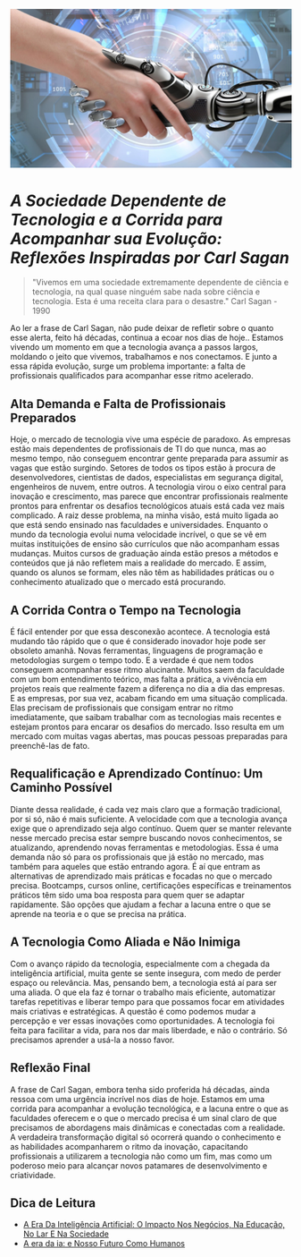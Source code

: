 <p align="center">
  <img src="../img/lacuna_ia.jpeg" alt="Texto alternativo" />
</p>

# *A Sociedade Dependente de Tecnologia e a Corrida para Acompanhar sua Evolução: Reflexões Inspiradas por Carl Sagan*

>"Vivemos em uma sociedade extremamente dependente de ciência e tecnologia, na qual quase ninguém sabe nada sobre ciência e tecnologia. Esta é uma receita clara para o desastre." Carl Sagan - 1990

Ao ler a frase de Carl Sagan, não pude deixar de refletir sobre o quanto esse alerta, feito há décadas, continua a ecoar nos dias de hoje.. Estamos vivendo um momento em que a tecnologia avança a passos largos, moldando o jeito que vivemos, trabalhamos e nos conectamos. E junto a essa rápida evolução, surge um problema importante: a falta de profissionais qualificados para acompanhar esse ritmo acelerado.

## Alta Demanda e Falta de Profissionais Preparados
Hoje, o mercado de tecnologia vive uma espécie de paradoxo. As empresas estão mais dependentes de profissionais de TI do que nunca, mas ao mesmo tempo, não conseguem encontrar gente preparada para assumir as vagas que estão surgindo. Setores de todos os tipos estão à procura de desenvolvedores, cientistas de dados, especialistas em segurança digital, engenheiros de nuvem, entre outros. A tecnologia virou o eixo central para inovação e crescimento, mas parece que encontrar profissionais realmente prontos para enfrentar os desafios tecnológicos atuais está cada vez mais complicado.
A raiz desse problema, na minha visão, está muito ligada ao que está sendo ensinado nas faculdades e universidades. Enquanto o mundo da tecnologia evolui numa velocidade incrível, o que se vê em muitas instituições de ensino são currículos que não acompanham essas mudanças. Muitos cursos de graduação ainda estão presos a métodos e conteúdos que já não refletem mais a realidade do mercado. E assim, quando os alunos se formam, eles não têm as habilidades práticas ou o conhecimento atualizado que o mercado está procurando.

## A Corrida Contra o Tempo na Tecnologia
É fácil entender por que essa desconexão acontece. A tecnologia está mudando tão rápido que o que é considerado inovador hoje pode ser obsoleto amanhã. Novas ferramentas, linguagens de programação e metodologias surgem o tempo todo. E a verdade é que nem todos conseguem acompanhar esse ritmo alucinante. Muitos saem da faculdade com um bom entendimento teórico, mas falta a prática, a vivência em projetos reais que realmente fazem a diferença no dia a dia das empresas.
E as empresas, por sua vez, acabam ficando em uma situação complicada. Elas precisam de profissionais que consigam entrar no ritmo imediatamente, que saibam trabalhar com as tecnologias mais recentes e estejam prontos para encarar os desafios do mercado. Isso resulta em um mercado com muitas vagas abertas, mas poucas pessoas preparadas para preenchê-las de fato.

## Requalificação e Aprendizado Contínuo: Um Caminho Possível
Diante dessa realidade, é cada vez mais claro que a formação tradicional, por si só, não é mais suficiente. A velocidade com que a tecnologia avança exige que o aprendizado seja algo contínuo. Quem quer se manter relevante nesse mercado precisa estar sempre buscando novos conhecimentos, se atualizando, aprendendo novas ferramentas e metodologias. Essa é uma demanda não só para os profissionais que já estão no mercado, mas também para aqueles que estão entrando agora.
É aí que entram as alternativas de aprendizado mais práticas e focadas no que o mercado precisa. Bootcamps, cursos online, certificações específicas e treinamentos práticos têm sido uma boa resposta para quem quer se adaptar rapidamente. São opções que ajudam a fechar a lacuna entre o que se aprende na teoria e o que se precisa na prática.

## A Tecnologia Como Aliada e Não Inimiga
Com o avanço rápido da tecnologia, especialmente com a chegada da inteligência artificial, muita gente se sente insegura, com medo de perder espaço ou relevância. Mas, pensando bem, a tecnologia está aí para ser uma aliada. O que ela faz é tornar o trabalho mais eficiente, automatizar tarefas repetitivas e liberar tempo para que possamos focar em atividades mais criativas e estratégicas.
A questão é como podemos mudar a percepção e ver essas inovações como oportunidades. A tecnologia foi feita para facilitar a vida, para nos dar mais liberdade, e não o contrário. Só precisamos aprender a usá-la a nosso favor.

## Reflexão Final
A frase de Carl Sagan, embora tenha sido proferida há décadas, ainda ressoa com uma urgência incrível nos dias de hoje. Estamos em uma corrida para acompanhar a evolução tecnológica, e a lacuna entre o que as faculdades oferecem e o que o mercado precisa é um sinal claro de que precisamos de abordagens mais dinâmicas e conectadas com a realidade. A verdadeira transformação digital só ocorrerá quando o conhecimento e as habilidades acompanharem o ritmo da inovação, capacitando profissionais a utilizarem a tecnologia não como um fim, mas como um poderoso meio para alcançar novos patamares de desenvolvimento e criatividade.

## Dica de Leitura

 - [A Era Da Inteligência Artificial: O Impacto Nos Negócios, Na Educação, No Lar E Na Sociedade](https://amzn.to/4dTdjMw)
 - [A era da ia: e Nosso Futuro Como Humanos](https://amzn.to/3B451CK)

